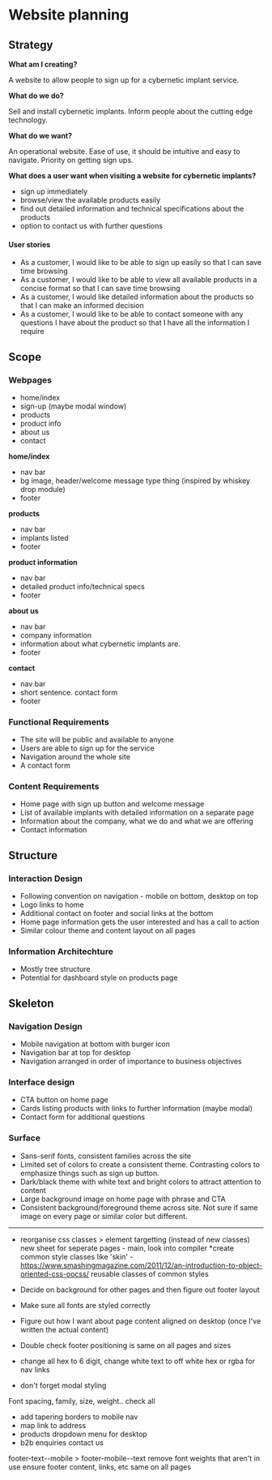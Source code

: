 # Website planning

## Strategy
**What am I creating?**

A website to allow people to sign up for a cybernetic implant service.

**What do we do?**

Sell and install cybernetic implants. Inform people about the cutting edge technology.

**What do we want?**

An operational website. Ease of use, it should be intuitive and easy to navigate. Priority on getting sign ups.

**What does a user want when visiting a website for cybernetic implants?**

* sign up immediately
* browse/view the available products easily
* find out detailed information and technical specifications about the products
* option to contact us with further questions

#### User stories

* As a customer, I would like to be able to sign up easily so that I can save time browsing
* As a customer, I would like to be able to view all available products in a concise format so that I can save time browsing
* As a customer, I would like detailed information about the products so that I can make an informed decision
* As a customer, I would like to be able to contact someone with any questions I have about the product so that I have all the information I require


## Scope

### Webpages

* home/index
* sign-up (maybe modal window)
* products
* product info
* about us
* contact


**home/index**

* nav bar
* bg image, header/welcome message type thing (inspired by whiskey drop module)
* footer

**products**

* nav bar
* implants listed
* footer

**product information**

* nav bar
* detailed product info/technical specs
* footer

**about us**

* nav bar
* company information
* information about what cybernetic implants are.
* footer

**contact**

* nav bar
* short sentence. contact form
* footer

### Functional Requirements

* The site will be public and available to anyone
* Users are able to sign up for the service
* Navigation around the whole site
* A contact form

### Content Requirements

* Home page with sign up button and welcome message
* List of available implants with detailed information on a separate page
* Information about the company, what we do and what we are offering
* Contact information


## Structure

### Interaction Design

* Following convention on navigation - mobile on bottom, desktop on top
* Logo links to home
* Additional contact on footer and social links at the bottom
* Home page information gets the user interested and has a call to action
* Similar colour theme and content layout on all pages

### Information Architechture

* Mostly tree structure
* Potential for dashboard style on products page

## Skeleton

### Navigation Design

* Mobile navigation at bottom with burger icon
* Navigation bar at top for desktop
* Navigation arranged in order of importance to business objectives

### Interface design

* CTA button on home page
* Cards listing products with links to further information (maybe modal)
* Contact form for additional questions

### Surface

* Sans-serif fonts, consistent families across the site
* Limited set of colors to create a consistent theme. Contrasting colors to emphasize things such as sign up button.
* Dark/black theme with white text and bright colors to attract attention to content
* Large background image on home page with phrase and CTA
* Consistent background/foreground theme across site. Not sure if same image on every page or similar color but different.



--------------------------

<!-- To do -->

- reorganise css
    classes > element targetting (instead of new classes)
    new sheet for seperate pages - main,
    look into compiler
    *create common style classes like 'skin' - https://www.smashingmagazine.com/2011/12/an-introduction-to-object-oriented-css-oocss/
    reusable classes of common styles

- Decide on background for other pages and then figure out footer layout
- Make sure all fonts are styled correctly
- Figure out how I want about page content aligned on desktop (once I've written the actual content)
- Double check footer positioning is same on all pages and sizes
- change all hex to 6 digit, change white text to off white hex or rgba for nav links
- don't forget modal styling

<!-- Text styling -->
Font spacing, family, size, weight.. check all

<!-- extra stuff -->
- add tapering borders to mobile nav
- map link to address
- products dropdown menu for desktop
- b2b enquiries contact us


footer-text--mobile > footer-mobile--text
remove font weights that aren't in use
ensure footer content, links, etc same on all pages
